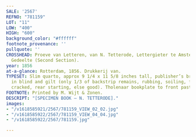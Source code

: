 ```yaml
---
SALE: '2567'
REFNO: "781159"
LOT: "11"
LOW: "400"
HIGH: "600"
background_color: "#ffffff"
footnote_provenance: ''
pullquote: ''
CROSSHEAD: Proeve van Letteren, van N. Tetterode, Lettergieter te Amsterdam, Tweed
  Gedeelte (Second Section).
year: 1856
at-a-glance: Rotterdam, 1856. Drukkerij van.
TYPESET: Slim quarto, approx 9 1/4 x 11 5/8 inches tall, publisher’s brown cloth stamped
  in blind and gilt (only 1/3 of backstrip remains, rubbing, soiling, front hinge
  cracked, rear starting, else good). Tholenaar bookplate to front paste-down.
FOOTNOTE: Printed by M. Wijt & Zonen.
DESCRIPT: "[SPECIMEN BOOK — N. TETTERODE]."
images:
- "/v1618585921/2567/781159_VIEW_02_02.jpg"
- "/v1618585922/2567/781159_VIEW_04_04.jpg"
- "/v1618585922/2567/781159.jpg"

---
```

